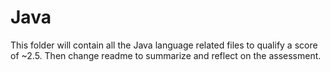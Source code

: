 # Java
This folder will contain all the Java language related files
to qualify a score of ~2.5. Then change readme to summarize
and reflect on the assessment.